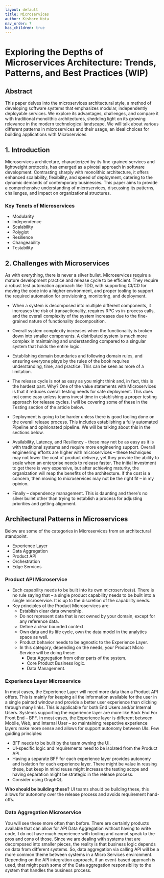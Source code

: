 ```yaml
---
layout: default
title: Microservices
author: Kishore Kota
nav_order: 7
has_children: true
---
```


# Exploring the Depths of Microservices Architecture: Trends, Patterns, and Best Practices (WIP)

## Abstract
This paper delves into the microservices architectural style, a method of developing software systems that emphasizes modular, independently deployable services. We explore its advantages, challenges, and compare it with traditional monolithic architectures, shedding light on its growing relevance in the modern technological landscape. We will talk about various different patterns in microservices and their usage, an ideal choices for building applications with Microservices.

## 1. Introduction
Microservices architecture, characterized by its fine-grained services and lightweight protocols, has emerged as a pivotal approach in software development. Contrasting sharply with monolithic architecture, it offers enhanced scalability, flexibility, and speed of deployment, catering to the dynamic demands of contemporary businesses. This paper aims to provide a comprehensive understanding of microservices, discussing its patterns, challenges, and impact on organizational structures.

### Key Tenets of Microservices

- Modularity
- Independence
- Scalability
- Polyglot 
- Resilience
- Changeability
- Testability

## 2. Challenges with Microservices

As with everything, there is never a silver bullet. Microservices require a mature development practice and release cycle to be efficient. They require a robust test automation approach like TDD, with supporting CI/CD for moving the code into a higher environment, and proper tooling to support the required automation for provisioning, monitoring, and deployment. 

- When a system is decomposed into multiple different components, it increases the risk of transactionality, requires RPC vs in-process calls, and the overall complexity of the system increases due to the fine-grained nature of functionality decomposition.

- Overall system complexity increases when the functionality is broken down into smaller components. A distributed system is much more complex in maintaining and understanding compared to a singular system that holds the entire logic.

- Establishing domain boundaries and following domain rules, and ensuring everyone plays by the rules of the book requires understanding, time, and practice. This can be seen as more of a limitation.

- The release cycle is not as easy as you might think and, in fact, this is the hardest part. Why? One of the value statements with Microservices is that it reduces overall testing needs for safe deployment. This does not come easy unless teams invest time in establishing a proper testing approach for release cycles. I will be covering some of these in the Testing section of the article below.

- Deployment is going to be harder unless there is good tooling done on the overall release process. This includes establishing a fully automated Pipeline and opinionated pipeline. We will be talking about this in the sections below.

- Availability, Latency, and Resiliency – these may not be as easy as it is with traditional systems and require more engineering support. Overall engineering efforts are higher with microservices – these techniques may not lower the cost of product delivery, yet they provide the ability to scale when an enterprise needs to release faster. The initial investment to get there is very expensive, but after achieving maturity, the organization will reap the benefits of the architecture. If the cost is a concern, then moving to microservices may not be the right fit – in my opinion.

- Finally – dependency management. This is daunting and there's no silver bullet other than trying to establish a process for adjusting priorities and getting alignment.

## Architectural Patterns in Microservices

Below are some of the categories in Microservices from an architectural standpoint. 
- Experience Layer
- Data Aggregation
- Product API
- Orchestration 
- Edge Services

### Product API Microservice
- Each capability needs to be built into its own microservice(s). There is no rule saying that – a single product capability needs to be built into a single microservice. It is up to the discretion of the capability needs.
- Key principles of the Product Microservices are:
  - Establish clear data ownership.
  - Do not represent data that is not owned by your domain, except for any reference data. 
  - Define a clear bounded context.
  - Own data and its life cycle, own the data model in the analytics space as well.
  - Product behavior needs to be agnostic to the Experience Layer.
  - In this category, depending on the needs, your Product Micro Service will be doing these:
    - Data Aggregation from other parts of the system.
    - Core Product Business logic.
    - Data Management.

### Experience Layer Microservice
In most cases, the Experience Layer will need more data than a Product API offers. This is mainly for keeping all the information available for the user in a single painted window and provide a better user experience than clicking through many links. This is applicable for both End Users and/or Internal Users.
Systems supporting the experience layer are more like Back End For Front End – BFF. In most cases, the Experience layer is different between Mobile, Web, and Internal User – so maintaining respective experience layers make more sense and allows for support autonomy between UIs.
Few guiding principles:
- BFF needs to be built by the team owning the UI.
- UI-specific logic and requirements need to be isolated from the Product API.
- Having a separate BFF for each experience layer provides autonomy and isolation for each experience layer. There might be value in reusing these, but keep in mind reuse might increase the testing scope and having separation might be strategic in the release process.
- Consider using GraphQL.

**Who should be building these?** UI teams should be building these, this allows for autonomy over the release process and avoids requirement hand-offs.

### Data Aggregation Microservice
You will see these more often than before. There are certainly products available that can allow for API Data Aggregation without having to write code, I do not have much experience with tooling and cannot speak to the pros and cons of those. Since we are dealing with systems that are decomposed into smaller pieces, the reality is that business logic depends on data from different systems. So, data aggregation via calling API will be a more common theme between systems in a Micro Services environment. Depending on the API integration approach, if an event-based approach is used, that might push some of the Data aggregation responsibility to the system that handles the business process.
